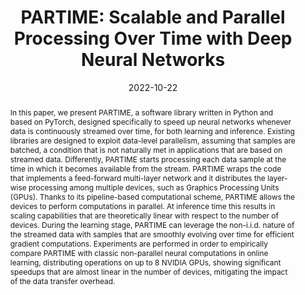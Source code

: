 ---
# Documentation: https://sourcethemes.com/academic/docs/managing-content/

title: 'PARTIME: Scalable and Parallel Processing Over Time with Deep Neural Networks'
subtitle: ''
summary: ''
authors:
- Enrico Meloni
- Lapo Faggi
- Simone Marullo
- Alessandro Betti
- Matteo Tiezzi
- Marco Gori
- Stefano Melacci
tags: [computer vision, continual learning, lifelong learning, multi-gpu, parallelization]
categories: [Machine Learning, Continual Learning, Parallelization]
date: '2022-10-22'
lastmod: 2022-10-22T16:43:06+02:00
featured: false
draft: false

# Featured image
# To use, add an image named `featured.jpg/png` to your page's folder.
# Focal points: Smart, Center, TopLeft, Top, TopRight, Left, Right, BottomLeft, Bottom, BottomRight.
image:
  caption: 'Captures of Optical Flow estimation on a given frame (4a) by the vanilla sequential network (4b), compared with the Optical Flow computed by the network handled by PARTIME (4c, 4d).'
  focal_point: 'Smart'
  preview_only: false

# Projects (optional).
#   Associate this post with one or more of your projects.
#   Simply enter your project's folder or file name without extension.
#   E.g. `projects = ["internal-project"]` references `content/project/deep-learning/index.md`.
#   Otherwise, set `projects = []`.
projects: []
publishDate: '2022-10-22T14:43:06.599962Z'
publication_types:
- '1'
abstract: 'In this paper, we present PARTIME, a software library written in Python and based on PyTorch, designed specifically to speed up neural networks whenever data is continuously streamed over time, for both learning and inference.
Existing libraries are designed to exploit data-level parallelism, assuming that samples are batched, a condition that is not naturally met in applications that are based on streamed data. Differently, PARTIME starts processing each data sample at the time in which it becomes available from the stream. PARTIME wraps the code that implements a feed-forward multi-layer network and it distributes the layer-wise processing among multiple devices, such as Graphics Processing Units (GPUs). Thanks to its pipeline-based computational scheme, PARTIME allows the devices to perform computations in parallel. At inference time this results in scaling capabilities that are theoretically linear with respect to the number of devices. During the learning stage, PARTIME can leverage the non-i.i.d. nature of the streamed data with samples that are smoothly evolving over time for efficient gradient computations. Experiments are performed in order to empirically compare PARTIME with classic non-parallel neural computations in online learning, distributing operations on up to 8 NVIDIA GPUs, showing significant speedups that are almost linear in the number of devices, mitigating the impact of the data transfer overhead.'
publication: 'IEEE International Conference on Machine
Learning and Applications (ICMLA) 2022'

links:
  - icon_pack: ai
    icon: arxiv
    name: arXiv
    url: https://arxiv.org/abs/2210.09147
---